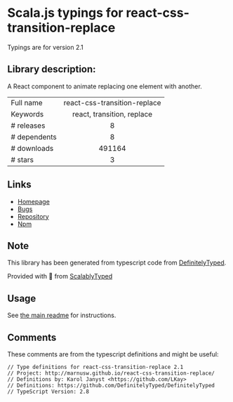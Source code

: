 
# Scala.js typings for react-css-transition-replace

Typings are for version 2.1

## Library description:
A React component to animate replacing one element with another.

|                    |                 |
| ------------------ | :-------------: |
| Full name          | react-css-transition-replace |
| Keywords           | react, transition, replace |
| # releases         | 8 |
| # dependents       | 8 |
| # downloads        | 491164 |
| # stars            | 3 |

## Links
- [Homepage](https://github.com/marnusw/react-css-transition-replace)
- [Bugs](https://github.com/marnusw/react-css-transition-replace/issues)
- [Repository](https://github.com/marnusw/react-css-transition-replace)
- [Npm](https://www.npmjs.com/package/react-css-transition-replace)
    


## Note
This library has been generated from typescript code from [DefinitelyTyped](https://definitelytyped.org).

Provided with :purple_heart: from [ScalablyTyped](https://github.com/oyvindberg/ScalablyTyped)

## Usage
See [the main readme](../../readme.md) for instructions.

## Comments

These comments are from the typescript definitions and might be useful:
```
// Type definitions for react-css-transition-replace 2.1
// Project: http://marnusw.github.io/react-css-transition-replace/
// Definitions by: Karol Janyst <https://github.com/LKay>
// Definitions: https://github.com/DefinitelyTyped/DefinitelyTyped
// TypeScript Version: 2.8

```

